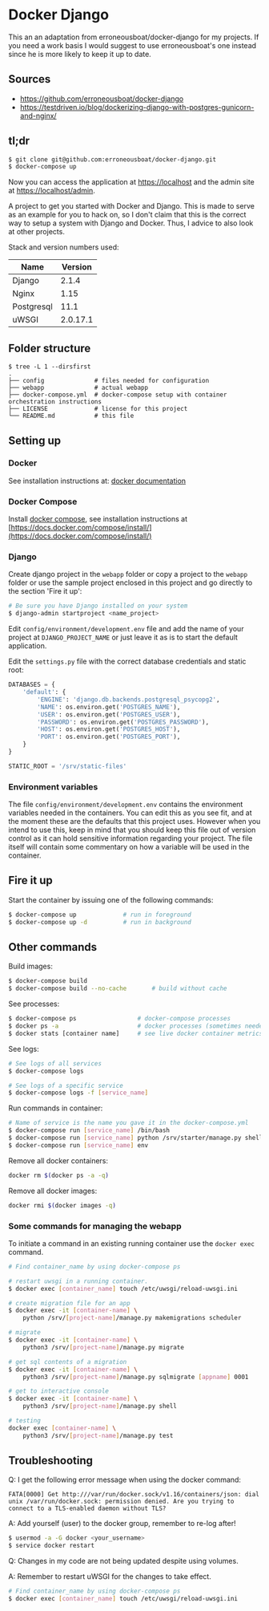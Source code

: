 Docker Django
=============

This an an adaptation from erroneousboat/docker-django for my projects. If you need a work basis I would suggest to use erroneousboat's one instead since he is more likely to keep it up to date.

## Sources
* https://github.com/erroneousboat/docker-django
* https://testdriven.io/blog/dockerizing-django-with-postgres-gunicorn-and-nginx/

## tl;dr
```bash
$ git clone git@github.com:erroneousboat/docker-django.git
$ docker-compose up
```

Now you can access the application at <https://localhost> and the admin site
at <https://localhost/admin>.

A project to get you started with Docker and Django. This is made to
serve as an example for you to hack on, so I don't claim that this is the
correct way to setup a system with Django and Docker. Thus, I advice to also
look at other projects.

Stack and version numbers used:

| Name           | Version  |
|----------------|----------|
| Django         | 2.1.4    |
| Nginx          | 1.15     |
| Postgresql     | 11.1     |
| uWSGI          | 2.0.17.1 |

## Folder structure

```
$ tree -L 1 --dirsfirst
.
├── config              # files needed for configuration
├── webapp              # actual webapp
├── docker-compose.yml  # docker-compose setup with container orchestration instructions
├── LICENSE             # license for this project
└── README.md           # this file
```

## Setting up

### Docker
See installation instructions at: [docker documentation](https://docs.docker.com/install/)
### Docker Compose
Install [docker compose](https://github.com/docker/compose), see installation
instructions at [https://docs.docker.com/compose/install/](https://docs.docker.com/compose/install/)

### Django
Create django project in the `webapp` folder or copy a project to the `webapp`
folder or use the sample project enclosed in this project and go directly to
the section 'Fire it up':

```bash
# Be sure you have Django installed on your system
$ django-admin startproject <name_project>
```

Edit `config/environment/development.env` file and add the name of your
project at `DJANGO_PROJECT_NAME` or just leave it as is to start the default
application.


Edit the `settings.py` file with the correct database credentials and static
root:

```python
DATABASES = {
    'default': {
        'ENGINE': 'django.db.backends.postgresql_psycopg2',
        'NAME': os.environ.get('POSTGRES_NAME'),
        'USER': os.environ.get('POSTGRES_USER'),
        'PASSWORD': os.environ.get('POSTGRES_PASSWORD'),
        'HOST': os.environ.get('POSTGRES_HOST'),
        'PORT': os.environ.get('POSTGRES_PORT'),
    }
}

STATIC_ROOT = '/srv/static-files'
```

### Environment variables
The file `config/environment/development.env` contains the environment
variables needed in the containers. You can edit this as you see fit, and at
the moment these are the defaults that this project uses. However when you
intend to use this, keep in mind that you should keep this file out of version
control as it can hold sensitive information regarding your project. The file
itself will contain some commentary on how a variable will be used in the
container.

## Fire it up
Start the container by issuing one of the following commands:
```bash
$ docker-compose up             # run in foreground
$ docker-compose up -d          # run in background
```

## Other commands
Build images:
```bash
$ docker-compose build
$ docker-compose build --no-cache       # build without cache
```

See processes:
```bash
$ docker-compose ps                 # docker-compose processes
$ docker ps -a                      # docker processes (sometimes needed)
$ docker stats [container name]     # see live docker container metrics
```

See logs:
```bash
# See logs of all services
$ docker-compose logs

# See logs of a specific service
$ docker-compose logs -f [service_name]
```

Run commands in container:
```bash
# Name of service is the name you gave it in the docker-compose.yml
$ docker-compose run [service_name] /bin/bash
$ docker-compose run [service_name] python /srv/starter/manage.py shell
$ docker-compose run [service_name] env
```

Remove all docker containers:
```bash
docker rm $(docker ps -a -q)
```

Remove all docker images:
```bash
docker rmi $(docker images -q)
```

### Some commands for managing the webapp
To initiate a command in an existing running container use the `docker exec`
command.

```bash
# Find container_name by using docker-compose ps

# restart uwsgi in a running container.
$ docker exec [container_name] touch /etc/uwsgi/reload-uwsgi.ini

# create migration file for an app
$ docker exec -it [container-name] \
    python /srv/[project-name]/manage.py makemigrations scheduler

# migrate
$ docker exec -it [container-name] \
    python3 /srv/[project-name]/manage.py migrate

# get sql contents of a migration
$ docker exec -it [container-name] \
    python3 /srv/[project-name]/manage.py sqlmigrate [appname] 0001

# get to interactive console
$ docker exec -it [container-name] \
    python3 /srv/[project-name]/manage.py shell

# testing
docker exec [container-name] \
    python3 /srv/[project-name]/manage.py test
```

## Troubleshooting
Q: I get the following error message when using the docker command:

```
FATA[0000] Get http:///var/run/docker.sock/v1.16/containers/json: dial unix /var/run/docker.sock: permission denied. Are you trying to connect to a TLS-enabled daemon without TLS? 

```

A: Add yourself (user) to the docker group, remember to re-log after!

```bash
$ usermod -a -G docker <your_username>
$ service docker restart
```

Q: Changes in my code are not being updated despite using volumes.

A: Remember to restart uWSGI for the changes to take effect.

```bash
# Find container_name by using docker-compose ps
$ docker exec [container_name] touch /etc/uwsgi/reload-uwsgi.ini
```
